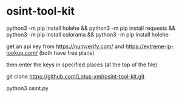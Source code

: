 # osint-tool-kit

python3 -m pip install holehe && python3 -m pip install requests && python3 -m pip install colorama && python3 -m pip install holehe

get an api key from https://numverify.com/ and https://extreme-ip-lookup.com/ (both have free plans)

then enter the keys in specified places (at the top of the file)

git clone https://github.com/Lotus-xml/osint-tool-kit.git

python3 osint.py

